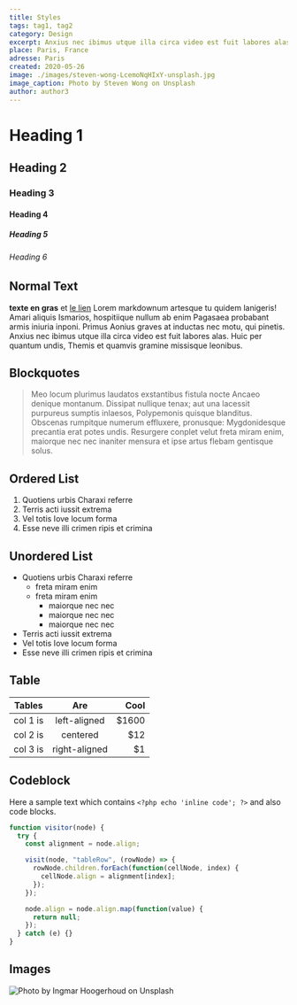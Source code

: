 ```yaml
---
title: Styles
tags: tag1, tag2
category: Design
excerpt: Anxius nec ibimus utque illa circa video est fuit labores alas. Vincere ferociaarva.
place: Paris, France
adresse: Paris
created: 2020-05-26
image: ./images/steven-wong-LcemoNqHIxY-unsplash.jpg
image_caption: Photo by Steven Wong on Unsplash
author: author3
---
```


# Heading 1

## Heading 2

### Heading 3

#### Heading 4

##### Heading 5

###### Heading 6

## Normal Text

**texte en gras** et [le lien](http://google.com) Lorem markdownum artesque tu quidem lanigeris! Amari aliquis Ismarios,
hospitiique nullum ab enim Pagasaea probabant armis iniuria inponi. Primus
Aonius graves at inductas nec motu, qui pinetis. Anxius nec ibimus utque illa
circa video est fuit labores alas. Huic per quantum undis, Themis et quamvis
gramine missisque leonibus.

## Blockquotes

> Meo locum plurimus laudatos exstantibus fistula nocte Ancaeo denique montanum.
> Dissipat nullique tenax; aut una lacessit purpureus sumptis inlaesos,
> Polypemonis quisque blanditus. Obscenas rumpitque numerum effluxere,
> pronusque: Mygdonidesque precantia erat potes undis. Resurgere conplet velut
> freta miram enim, maiorque nec nec inaniter mensura et ipse artus flebam
> gentisque solus.

## Ordered List

1. Quotiens urbis Charaxi referre
2. Terris acti iussit extrema
3. Vel totis Iove locum forma
4. Esse neve illi crimen ripis et crimina

## Unordered List

- Quotiens urbis Charaxi referre
  - freta miram enim
  - freta miram enim
    - maiorque nec nec
    - maiorque nec nec
    - maiorque nec nec
- Terris acti iussit extrema
- Vel totis Iove locum forma
- Esse neve illi crimen ripis et crimina

## Table

| Tables   |      Are      |   Cool |
| -------- | :-----------: | -----: |
| col 1 is | left-aligned  | \$1600 |
| col 2 is |   centered    |   \$12 |
| col 3 is | right-aligned |    \$1 |

## Codeblock

Here a sample text which contains `<?php echo 'inline code'; ?>` and also code blocks.

```js
function visitor(node) {
  try {
    const alignment = node.align;

    visit(node, "tableRow", (rowNode) => {
      rowNode.children.forEach(function(cellNode, index) {
        cellNode.align = alignment[index];
      });
    });

    node.align = node.align.map(function(value) {
      return null;
    });
  } catch (e) {}
}
```

## Images

![Photo by Ingmar Hoogerhoud on Unsplash](./images/ingmar-hoogerhoud-lm91dJNPRS4-unsplash.jpg)
